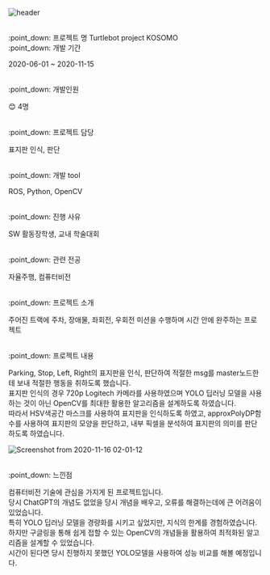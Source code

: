 ![header](https://capsule-render.vercel.app/api?type=slice&color=auto&height=200&section=header&text=Hello&rotate=13&fontAlign=70&fontAlignY=27&desc=I'm%20JaeHun&descAlign=75&descAlignY=45&fontSize=65)

<br/>
:point_down: 프로젝트 명
Turtlebot project KOSOMO

<br/>
:point_down: 개발 기간

2020-06-01 ~ 2020-11-15

<br/>
:point_down: 개발인원

:blush: 4명

<br/>
:point_down:  프로젝트 담당

표지판 인식, 판단

<br/>
:point_down:  개발 tool

ROS, Python, OpenCV

<br/>
:point_down: 진행 사유

SW 활동장학생, 교내 학술대회

<br/>
:point_down:  관련 전공

자율주행, 컴퓨터비전

<br/>
:point_down:  프로젝트 소개

주어진 트랙에 주차, 장애물, 좌회전, 우회전 미션을 수행하며 시간 안에 완주하는 프로젝트

<br/>
:point_down:  프로젝트 내용

Parking, Stop, Left, Right의 표지판을 인식, 판단하여 적절한 msg를 master노드한테 보내 적절한 행동을 취하도록 했습니다.<br/>
표지판 인식의 경우 720p Logitech 카메라를 사용하였으며 YOLO 딥러닝 모델을 사용하는 것이 아닌 OpenCV를 최대한 활용한 알고리즘을 설계하도록 하였습니다.<br/>
따라서 HSV색공간 마스크를 사용하여 표지판을 인식하도록 하였고, approxPolyDP함수를 사용하여 표지판의 모양을 판단하고, 내부 픽셀을 분석하여 표지판의 의미를 판단하도록 하였습니다.


![Screenshot from 2020-11-16 02-01-12](https://github.com/jaehun00/Turtlebot_project/assets/66196078/4f6207bb-3c0d-4314-959a-7f9eefa97059)

<br/>
:point_down:  느낀점

컴퓨터비전 기술에 관심을 가지게 된 프로젝트입니다.<br/>
당시 ChatGPT의 개념도 없었을 당시 개념을 배우고, 오류를 해결하는데에 큰 어려움이 있었습니다.<br/>
특히 YOLO 딥러닝 모델을 경량화를 시키고 싶었지만, 지식의 한계를 경험하였습니다.<br/>
하지만 구글링을 통해 쉽게 접할 수 있는 OpenCV의 개념들을 활용하여 최적화된 알고리즘을 설계할 수 있었습니다.<br/>
시간이 된다면 당시 진행하지 못했던 YOLO모델을 사용하여 성능 비교를 해볼 예정입니다.
